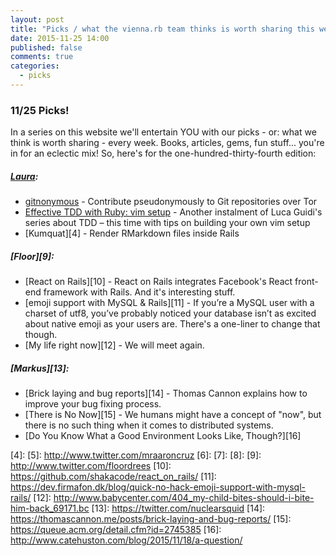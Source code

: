 ```yaml
---
layout: post
title: "Picks / what the vienna.rb team thinks is worth sharing this week"
date: 2015-11-25 14:00
published: false
comments: true
categories:
  - picks
---
```


### 11/25 Picks!

In a series on this website we'll entertain YOU with our picks - or: what we think is worth sharing - every week.
Books, articles, gems, fun stuff... you're in for an eclectic mix! So, here's for the one-hundred-thirty-fourth edition:

##### [Laura][1]:
- [gitnonymous][2] - Contribute pseudonymously to Git repositories over Tor
- [Effective TDD with Ruby: vim setup][3] - Another instalment of Luca Guidi's series about TDD – this time with tips on building your own vim setup
- [Kumquat][4] - Render RMarkdown files inside Rails

##### [Floor][9]:
- [React on Rails][10] - React on Rails integrates Facebook's React front-end framework with Rails. And it's interesting stuff.
- [emoji support with MySQL & Rails][11] -  If you’re a MySQL user with a charset of utf8, you’ve probably noticed your database isn’t as excited about native emoji as your users are. There's a one-liner to change that though.
- [My life right now][12] - We will meet again.

##### [Markus][13]:
- [Brick laying and bug reports][14] - Thomas Cannon explains how to improve your bug fixing process.
- [There is No Now][15] - We humans might have a concept of "now", but there is no such thing when it comes to distributed systems.
- [Do You Know What a Good Environment Looks Like, Though?][16]


[1]: http://www.twitter.com/alicetragedy
[2]: https://github.com/chr15m/gitnonymous
[3]: http://lucaguidi.com/2015/10/27/effective-tdd-with-ruby-vim-setup.html
[4]:
[5]: http://www.twitter.com/mraaroncruz
[6]:
[7]:
[8]:
[9]: http://www.twitter.com/floordrees
[10]: https://github.com/shakacode/react_on_rails/
[11]: https://dev.firmafon.dk/blog/quick-no-hack-emoji-support-with-mysql-rails/
[12]: http://www.babycenter.com/404_my-child-bites-should-i-bite-him-back_69171.bc
[13]: https://twitter.com/nuclearsquid
[14]: https://thomascannon.me/posts/brick-laying-and-bug-reports/
[15]: https://queue.acm.org/detail.cfm?id=2745385
[16]: http://www.catehuston.com/blog/2015/11/18/a-question/
